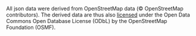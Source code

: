 All json data were derived from OpenStreetMap data (© OpenStreetMap contributors). The derived data are thus also [licensed](https://www.openstreetmap.org/copyright) under the Open Data Commons Open Database License (ODbL) by the OpenStreetMap Foundation (OSMF).
